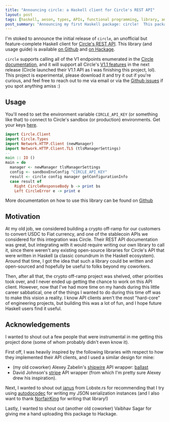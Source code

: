 ```yaml
---
title: "Announcing circle: a Haskell client for Circle's REST API"
layout: post
tags: [haskell, aeson, types, APIs, functional programming, library, announcement, cryptocurrency]
post_summary: "Announcing my first Haskell package: circle!  This package implements a Haskell client for Circle's REST API.  It supports all V1 endpoints to let users create and manage accounts, wallets, and users; and send fiat and cryptocurrency between them.  Hopefully this makes building a Haskell application that uses Circle's REST API much easier!"
---
```


I'm stoked to announce the initial release of `circle`, an unofficial but feature-complete Haskell client for [Circle's REST API](https://developers.circle.com/developer/v1/docs/introducing-circle-apis).  This library (and usage guide) is available [on Github](https://github.com/dmarticus/circle) and [on Hackage](https://hackage.haskell.org/package/circle).  

`circle` supports calling all of the V1 endpoints enumerated in the [Circle documentation](https://developers.circle.com/developer/v1/docs), and it will support all Circle's [V1.1 features]((https://developers.circle.com/developer/docs)) in the next release (Circle launched their V1.1 API as I was finishing this project, lol).  This project is experimental, please download it and try it out if you're curious, and feel free to reach out to me via email or via the [Github issues](https://github.com/dmarticus/circle/issues) if you spot anything amiss :)

## Usage

You'll need to set the environment variable `CIRCLE_API_KEY` (or something like that) to connect to Circle's sandbox (or production) environments.  Get your keys [here](https://developers.circle.com/docs/api-keys).

```hs
import Circle.Client
import Circle.Types
import Network.HTTP.Client (newManager)
import Network.HTTP.Client.TLS (tlsManagerSettings)
--
main :: IO ()
main = do
  manager <- newManager tlsManagerSettings
  config <- sandboxEnvConfig "CIRCLE_API_KEY"
  result <- circle config manager getConfigurationInfo
  case result of
    Right CircleResponseBody b -> print bs
    Left CircleError e -> print e
```

More documentation on how to use this library can be found on [Github](https://github.com/dmarticus/circle#readme)

## Motivation

At my old job, we considered building a crypto off-ramp for our customers to convert USDC to Fiat currency, and one of the stablecoin APIs we considered for this integration was Circle.  Their REST API documentation was great, but integrating with it would require writing our own library to call it, since there weren't any existing open-source libraries for Circle's API that were written in Haskell (a classic conundrum in the Haskell ecosystem).  Around that time, I got the idea that such a library could be written and open-sourced and hopefully be useful to folks beyond my coworkers.  

Then, after all that, the crypto off-ramp project was shelved, other priorities took over, and I never ended up getting the chance to work on this API client.  However, now that I've had more time on my hands during this little career sabbatical, one of the things I wanted to do during this time off was to make this vision a reality.  I know API clients aren't the most "hard-core" of engineering projects, but building this was a lot of fun, and I hope future Haskell users find it useful.

## Acknowledgements

I wanted to shout out a few people that were instrumental in me getting this project done (some of whom probably didn't even know it).  

First off, I was heavily inspired by the following libraries with respect to how they implemented their API clients, and I used a similar design for mine:

* (my old coworker) Alexey Zabelin's [shipwire](https://www.shipwire.com/) API wrapper: [ballast](https://github.com/alexeyzab/ballast)
* David Johnson's [stripe](https://github.com/dmjio/stripe) API wrapper (from which I'm pretty sure Alexey drew his inspiration).

Next, I wanted to shout out [janus](https://lobste.rs/u/janus) from Lobste.rs for recommending that I try using [autodocodec](https://github.com/NorfairKing/autodocodec#readme) for writing my JSON serialization instances (and I also want to thank [NorfairKing](https://github.com/NorfairKing/) for writing that library!)

Lastly, I wanted to shout out (another old coworker) Vaibhav Sagar for giving me a hand uploading this package to Hackage.
